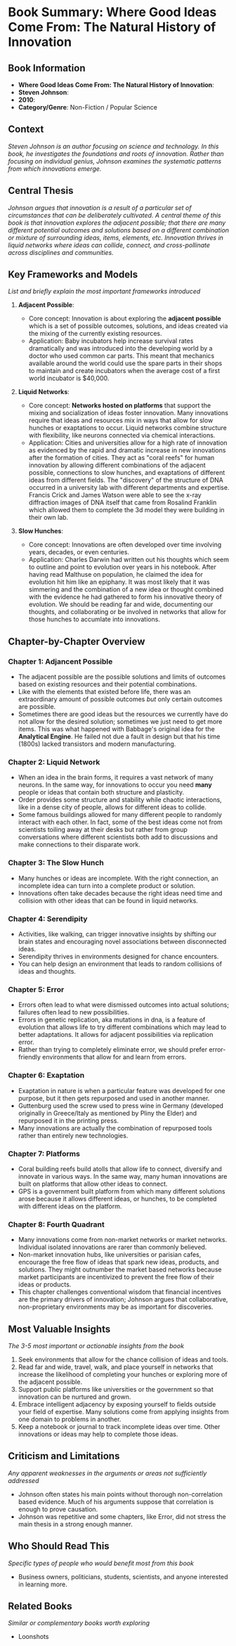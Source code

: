 # Book Summary: Where Good Ideas Come From: The Natural History of Innovation

## Book Information
- **Where Good Ideas Come From: The Natural History of Innovation**: 
- **Steven Johnson**: 
- **2010**: 
- **Category/Genre**: Non-Fiction / Popular Science

## Context
*Steven Johnson is an author focusing on science and technology. In this book, he investigates the foundations and roots of innovation. Rather than focusing on individual genius, Johnson examines the systematic patterns from which innovations emerge.*

## Central Thesis
*Johnson argues that innovation is a result of a particular set of circumstances that can be deliberately cultivated. A central theme of this book is that innovation explores the adjacent possible; that there are many different potential outcomes and solutions based on a different combination or mixture of surrounding ideas, items, elements, etc. Innovation thrives in liquid networks where ideas can collide, connect, and cross-pollinate across disciplines and communities.*

## Key Frameworks and Models
*List and briefly explain the most important frameworks introduced*

1. **Adjacent Possible**: 
   - Core concept: Innovation is about exploring the **adjacent possible** which is a set of possible outcomes, solutions, and ideas created via the mixing of the currently existing resources. 
   - Application: Baby incubators help increase survival rates dramatically and was introduced into the developing world by a doctor who used common car parts. This meant that mechanics available around the world could use the spare parts in their shops to maintain and create incubators when the average cost of a first world incubator is $40,000.

2. **Liquid Networks**: 
   - Core concept: **Networks hosted on platforms** that support the mixing and socialization of ideas foster innovation. Many innovations require that ideas and resources mix in ways that allow for slow hunches or exaptations to occur. Liquid networks combine structure with flexibility, like neurons connected via chemical interactions.
   - Application: Cities and universities allow for a high rate of innovation as evidenced by the rapid and dramatic increase in new innovations after the formation of cities. They act as "coral reefs" for human innovation by allowing different combinations of the adjacent possible, connections to slow hunches, and exaptations of different ideas from different fields. The "discovery" of the structure of DNA occurred in a university lab with different departments and expertise. Francis Crick and James Watson were able to see the x-ray diffraction images of DNA itself that came from Rosalind Franklin which allowed them to complete the 3d model they were building in their own lab.

3. **Slow Hunches**:
   - Core concept: Innovations are often developed over time involving years, decades, or even centuries. 
   - Application: Charles Darwin had written out his thoughts which seem to outline and point to evolution over years in his notebook. After having read Malthuse on population, he claimed the idea for evolution hit him like an epiphany. It was most likely that it was simmering and the combination of a new idea or thought combined with the evidence he had gathered to form his innovative theory of evolution. We should be reading far and wide, documenting our thoughts, and collaborating or be involved in networks that allow for those hunches to accumlate into innovations.

## Chapter-by-Chapter Overview

### Chapter 1: Adjancent Possible
- The adjacent possible are the possible solutions and limits of outcomes based on existing resources and their potential combinations.
- Like with the elements that existed before life, there was an extraordinary amount of possible outcomes *but* only certain outcomes are possible.
- Sometimes there are good ideas but the resources we currently have do not allow for the desired solution; sometimes we just need to get more items. This was what happened with Babbage's original idea for the **Analytical Engine**. He failed not due a fault in design but that his time (1800s) lacked transistors and modern manufacturing.

### Chapter 2: Liquid Network
- When an idea in the brain forms, it requires a vast network of many neurons. In the same way, for innovations to occur you need **many** people or ideas that contain both structure and plasticity. 
- Order provides some structure and stability while chaotic interactions, like in a dense city of people, allows for different ideas to collide.
- Some famous buildings allowed for many different people to randomly interact with each other. In fact, some of the best ideas come not from scientists toiling away at their desks but rather from group conversations where different scientists both add to discussions and make connections to their disparate work.

### Chapter 3: The Slow Hunch
- Many hunches or ideas are incomplete. With the right connection, an incomplete idea can turn into a complete product or solution.
- Innovations often take decades because the right ideas need time and collision with other ideas that can be found in liquid networks.

### Chapter 4: Serendipity
- Activities, like walking, can trigger innovative insights by shifting our brain states and encouraging novel associations between disconnected ideas.
- Serendipity thrives in environments designed for chance encounters.
- You can help design an environment that leads to random collisions of ideas and thoughts.

### Chapter 5: Error
- Errors often lead to what were dismissed outcomes into actual solutions; failures often lead to new possibilities.
- Errors in genetic replication, aka mutations in dna, is a feature of evolution that allows life to try different combinations which may lead to better adaptations. It allows for adjacent possibilities via replication error.
- Rather than trying to completely eliminate error, we should prefer error-friendly environments that allow for and learn from errors.

### Chapter 6: Exaptation
- Exaptation in nature is when a particular feature was developed for one purpose, but it then gets repurposed and used in another manner.
- Guttenburg used the screw used to press wine in Germany (developed originally in Greece/Italy as mentioned by Pliny the Elder) and repurposed it in the printing press. 
- Many innovations are actually the combination of repurposed tools rather than entirely new technologies.

### Chapter 7: Platforms
- Coral building reefs build atolls that allow life to connect, diversify and innovate in various ways. In the same way, many human innovations are built on platforms that allow other ideas to connect.
- GPS is a government built platform from which many different solutions arose because it allows different ideas, or hunches, to be completed with different ideas on the platform.

### Chapter 8: Fourth Quadrant
- Many innovations come from non-market networks or market networks. Individual isolated innovations are rarer than commonly believed.
- Non-market innovation hubs, like universities or parisian cafes, encourage the free flow of ideas that spark new ideas, products, and solutions. They might outnumber the market based networks because market participants are incentivized to prevent the free flow of their ideas or products.
- This chapter challenges conventional wisdom that financial incentives are the primary drivers of innovation; Johnson argues that collaborative, non-proprietary environments may be as important for discoveries.

## Most Valuable Insights
*The 3-5 most important or actionable insights from the book*

1. Seek environments that allow for the chance collision of ideas and tools. 
2. Read far and wide, travel, walk, and place yourself in networks that increase the likelihood of completing your hunches or exploring more of the adjacent possible.
3. Support public platforms like universities or the government so that innovation can be nurtured and grown.
4. Embrace intelligent adjacency by exposing yourself to fields outside your field of expertise. Many solutions come from applying insights from one domain to problems in another.
5. Keep a notebook or journal to track incomplete ideas over time. Other innovations or ideas may help to complete those ideas.

## Criticism and Limitations
*Any apparent weaknesses in the arguments or areas not sufficiently addressed*
- Johnson often states his main points without thorough non-correlation based evidence. Much of his arguments suppose that correlation is enough to prove causation.
- Johnson was repetitive and some chapters, like Error, did not stress the main thesis in a strong enough manner.

## Who Should Read This
*Specific types of people who would benefit most from this book*
- Business owners, politicians, students, scientists, and anyone interested in learning more.

## Related Books
*Similar or complementary books worth exploring*
- Loonshots
